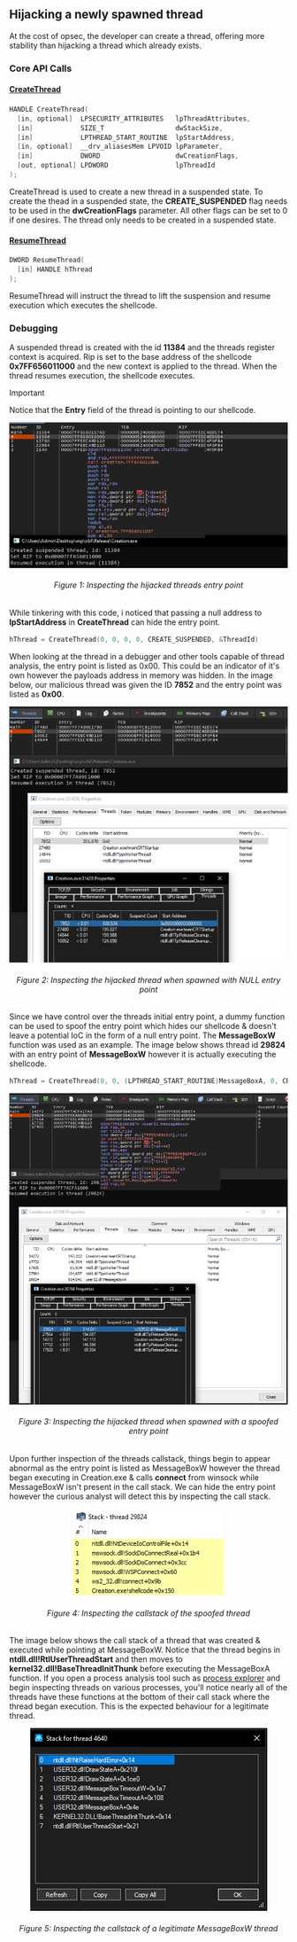 ## Hijacking a newly spawned thread

At the cost of opsec, the developer can create a thread, offering more stability than hijacking a thread which already exists.

### Core API Calls

#### [CreateThread](https://learn.microsoft.com/en-us/windows/win32/api/processthreadsapi/nf-processthreadsapi-createthread)

```c
HANDLE CreateThread(
  [in, optional]  LPSECURITY_ATTRIBUTES   lpThreadAttributes,
  [in]            SIZE_T                  dwStackSize,
  [in]            LPTHREAD_START_ROUTINE  lpStartAddress,
  [in, optional]  __drv_aliasesMem LPVOID lpParameter,
  [in]            DWORD                   dwCreationFlags,
  [out, optional] LPDWORD                 lpThreadId
);
```

CreateThread is used to create a new thread in a suspended state. To create the thead in a suspended state, the **CREATE_SUSPENDED** flag needs to be used in the **dwCreationFlags** parameter. All other flags can be set to 0 if one desires. The thread only needs to be created in a suspended state.

#### [ResumeThread](https://learn.microsoft.com/en-us/windows/win32/api/processthreadsapi/nf-processthreadsapi-resumethread)

```c
DWORD ResumeThread(
  [in] HANDLE hThread
);
```

ResumeThread will instruct the thread to lift the suspension and resume execution which executes the shellcode. 

### Debugging

A suspended thread is created with the id **11384** and the threads register context is acquired. Rip is set to the base address of the shellcode **0x7FF656011000** and the new context is applied to the thread. When the thread resumes execution, the shellcode executes. 

> [!IMPORTANT]
> Notice that the **Entry** field of the thread is pointing to our shellcode.

<p align=center>
	<img src=data/debug.png></img>
  <h6 align=center>Figure 1: Inspecting the hijacked threads entry point</h6>
</p>

While tinkering with this code, i noticed that passing a null address to **lpStartAddress** in **CreateThread** can hide the entry point.

```c
hThread = CreateThread(0, 0, 0, 0, CREATE_SUSPENDED, &ThreadId)
```

When looking at the thread in a debugger and other tools capable of thread analysis, the entry point is listed as 0x00. This could be an indicator of it's own however the payloads address in memory was hidden. In the image below, our malicious thread was given the ID **7852** and the entry point was listed as **0x00**.


<p align=center>
	<img src=data/debug2.png></img>
  <h6 align=center>Figure 2: Inspecting the hijacked thread when spawned with NULL entry point</h6>
</p>

Since we have control over the threads initial entry point, a dummy function can be used to spoof the entry point which hides our shellcode & doesn't leave a potential IoC in the form of a null entry point. The **MessageBoxW** function was used as an example. The image below shows thread id **29824** with an entry point of **MessageBoxW** however it is actually executing the shellcode.

```c
hThread = CreateThread(0, 0, (LPTHREAD_START_ROUTINE)MessageBoxA, 0, CREATE_SUSPENDED, &ThreadId)
```

<p align=center>
	<img src=data/debug3.png></img>
  <h6 align=center>Figure 3: Inspecting the hijacked thread when spawned with a spoofed entry point</h6>
</p>

Upon further inspection of the threads callstack, things begin to appear abnormal as the entry point is listed as MessageBoxW however the thread began executing in Creation.exe & calls **connect** from winsock while MessageBoxW isn't present in the call stack. We can hide the entry point however the curious analyst will detect this by inspecting the call stack.

<p align=center>
	<img src=data/callstack.png></img>
  <h6 align=center>Figure 4: Inspecting the callstack of the spoofed thread</h6>
</p>

The image below shows the call stack of a thread that was created & executed while pointing at MessageBoxW. Notice that the thread begins in **ntdll.dll!RtlUserThreadStart** and then moves to **kernel32.dll!BaseThreadInitThunk** before executing the MessageBoxA function. If you open a process analysis tool such as [process explorer](live.sysinternals.com/procexp64.exe) and begin inspecting threads on various processes, you'll notice nearly all of the threads have these functions at the bottom of their call stack where the thread began execution. This is the expected behaviour for a legitimate thread.

<p align=center>
	<img src=data/benign_callstack.png></img>
  <h6 align=center>Figure 5: Inspecting the callstack of a legitimate MessageBoxW thread</h6>
</p>